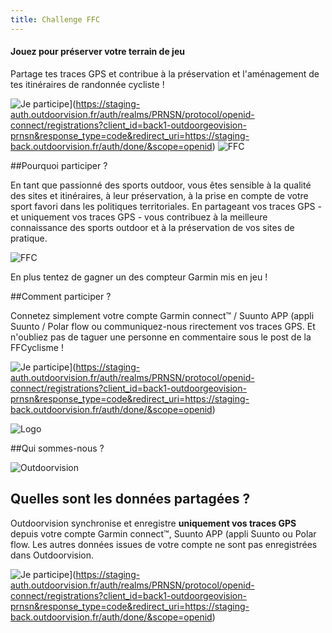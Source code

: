 ```yaml
---
title: Challenge FFC
---
```


#### **Jouez pour préserver votre terrain de jeu**
Partage tes traces GPS et contribue  à la préservation et l'aménagement de tes itinéraires de randonnée cycliste ! 

![Je participe](/medias/test-challenge-FFC-bouton.jpg)](https://staging-auth.outdoorvision.fr/auth/realms/PRNSN/protocol/openid-connect/registrations?client_id=back1-outdoorgeovision-prnsn&response_type=code&redirect_uri=https://staging-back.outdoorvision.fr/auth/done/&scope=openid)
![FFC](/medias/test-challenge-FFC-01.jpg)

##Pourquoi participer ?

En tant que passionné des sports outdoor, vous êtes sensible à la qualité des sites et itinéraires, à leur préservation, à la prise en compte de votre sport favori dans les politiques territoriales. En partageant vos traces GPS - et uniquement vos traces GPS - vous contribuez à la meilleure connaissance des sports outdoor et à la préservation de vos sites de pratique.

![FFC](/medias/test-challenge-FFC-02.jpg)

En plus tentez de gagner un des compteur Garmin mis en jeu !

##Comment participer ?

Connetez simplement votre compte Garmin connect™ / Suunto APP (appli Suunto / Polar flow ou communiquez-nous rirectement vos traces GPS. Et n'oubliez pas de taguer une personne en commentaire sous le post de la FFCyclisme !

![Je participe](/medias/test-challenge-FFC-bouton.jpg)](https://staging-auth.outdoorvision.fr/auth/realms/PRNSN/protocol/openid-connect/registrations?client_id=back1-outdoorgeovision-prnsn&response_type=code&redirect_uri=https://staging-back.outdoorvision.fr/auth/done/&scope=openid)

![Logo](/medias/logo-band.png)

##Qui sommes-nous ?

![Outdoorvision](/medias/test-challenge-FFC-video.jpg)

## Quelles sont les données partagées ?
Outdoorvision synchronise et enregistre **uniquement vos traces GPS** depuis votre compte Garmin connect™, Suunto APP (appli Suunto ou Polar flow. Les autres données issues de votre compte ne sont pas enregistrées dans Outdoorvision.

![Je participe](/medias/test-challenge-FFC-bouton.jpg)](https://staging-auth.outdoorvision.fr/auth/realms/PRNSN/protocol/openid-connect/registrations?client_id=back1-outdoorgeovision-prnsn&response_type=code&redirect_uri=https://staging-back.outdoorvision.fr/auth/done/&scope=openid)
